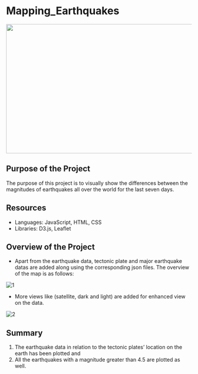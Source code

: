 # Mapping_Earthquakes

<img src="https://user-images.githubusercontent.com/73450637/106171331-689f7480-615f-11eb-9f2c-d41af981b0e6.jpg" width="1000" height="350">

## Purpose of the Project

The purpose of this project is to visually show the differences between the magnitudes of earthquakes all over the world for the last seven days.

## Resources

* Languages: JavaScript, HTML, CSS
* Libraries: D3.js, Leaflet

## Overview of the Project

* Apart from the earthquake data, tectonic plate and major earthquake datas are added along using the corresponding json files. The overview of the map is as follows:

![1](https://user-images.githubusercontent.com/73450637/109250839-5d6c5280-77b8-11eb-9723-b777312a9386.png)

* More views like (satellite, dark and light) are added for enhanced view on the data. 

![2](https://user-images.githubusercontent.com/73450637/109250845-5f361600-77b8-11eb-92c9-445e9d145226.png)

## Summary

1. The earthquake data in relation to the tectonic plates’ location on the earth has been plotted and
2. All the earthquakes with a magnitude greater than 4.5 are plotted as well.

